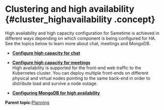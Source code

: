# Clustering and high availability {#cluster_highavailability .concept}

High availability and high capacity configuration for Sametime is achieved in different ways depending on which component is being configured for HA. See the topics below to learn more about chat, meetings and MongoDB.

-   **[Configure high capacity for chat](plan_cluster_chat.md)**  

-   **[Configure high capacity for meetings](plan_cluster_meetings.md)**  
High availability is supported for the front-end web traffic to the Kubernetes cluster. You can deploy multiple front-ends on different physical and virtual nodes pointing to the same back-end in order to distribute load and survive a node outage.
-   **[Configuring MongoDB for high availability](plan_cluster_mongodb.md)**  


**Parent topic:**[Planning](planning.md)


